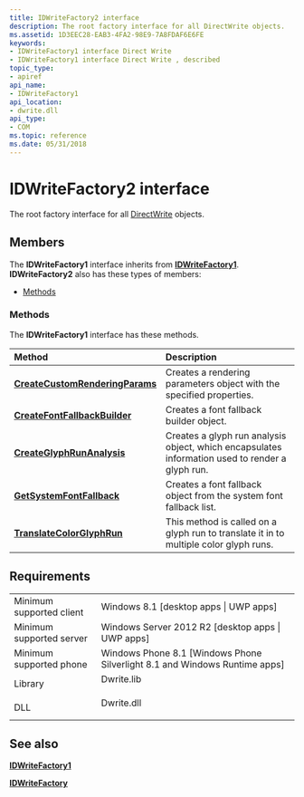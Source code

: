 ```yaml
---
title: IDWriteFactory2 interface
description: The root factory interface for all DirectWrite objects.
ms.assetid: 1D3EEC28-EAB3-4FA2-98E9-7A8FDAF6E6FE
keywords:
- IDWriteFactory1 interface Direct Write
- IDWriteFactory1 interface Direct Write , described
topic_type:
- apiref
api_name:
- IDWriteFactory1
api_location:
- dwrite.dll
api_type:
- COM
ms.topic: reference
ms.date: 05/31/2018
---
```


# IDWriteFactory2 interface

The root factory interface for all [DirectWrite](direct-write-portal.md) objects.

## Members

The **IDWriteFactory1** interface inherits from [**IDWriteFactory1**](https://msdn.microsoft.com/library/Hh780401(v=VS.85).aspx). **IDWriteFactory2** also has these types of members:

-   [Methods](#methods)

### Methods

The **IDWriteFactory1** interface has these methods.



| Method                                                                             | Description                                                                                                |
|:-----------------------------------------------------------------------------------|:-----------------------------------------------------------------------------------------------------------|
| [**CreateCustomRenderingParams**](idwritefactory2-createcustomrenderingparams.md) | Creates a rendering parameters object with the specified properties.<br/>                            |
| [**CreateFontFallbackBuilder**](https://msdn.microsoft.com/library/Dn280449(v=VS.85).aspx)     | Creates a font fallback builder object.<br/>                                                         |
| [**CreateGlyphRunAnalysis**](idwritefactory2-createglyphrunanalysis.md)           | Creates a glyph run analysis object, which encapsulates information used to render a glyph run.<br/> |
| [**GetSystemFontFallback**](idwritefactory2-getsystemfontfallback.md)             | Creates a font fallback object from the system font fallback list.<br/>                              |
| [**TranslateColorGlyphRun**](https://msdn.microsoft.com/library/Dn280451(v=VS.85).aspx)           | This method is called on a glyph run to translate it in to multiple color glyph runs.<br/>           |



 

## Requirements



|                                     |                                                                                         |
|-------------------------------------|-----------------------------------------------------------------------------------------|
| Minimum supported client<br/> | Windows 8.1 \[desktop apps \| UWP apps\]<br/>                                     |
| Minimum supported server<br/> | Windows Server 2012 R2 \[desktop apps \| UWP apps\]<br/>                          |
| Minimum supported phone<br/>  | Windows Phone 8.1 \[Windows Phone Silverlight 8.1 and Windows Runtime apps\]<br/> |
| Library<br/>                  | <dl> <dt>Dwrite.lib</dt> </dl>   |
| DLL<br/>                      | <dl> <dt>Dwrite.dll</dt> </dl>   |



## See also

<dl> <dt>

[**IDWriteFactory1**](https://msdn.microsoft.com/library/Hh780401(v=VS.85).aspx)
</dt> <dt>

[**IDWriteFactory**](https://msdn.microsoft.com/library/Dd368183(v=VS.85).aspx)
</dt> </dl>

 

 





